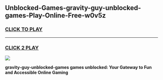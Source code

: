
## Unblocked-Games-gravity-guy-unblocked-games-Play-Online-Free-w0v5z
<h3>
<a href="https://premium76.site?title=gravity-guy-unblocked-games&ref=26A">CLICK TO PLAY</a></h3>
<hr>

<h3>
<a href="https://premium76.site?title=gravity-guy-unblocked-games&ref=26A">CLICK 2 PLAY</a>
  
</h3>

<a href="https://premium76.site?title=gravity-guy-unblocked-games&ref=26A"><img src="https://clearcache.store/games.png"></a>


**gravity-guy-unblocked-games games unblocked: Your Gateway to Fun and Accessible Online Gaming**
